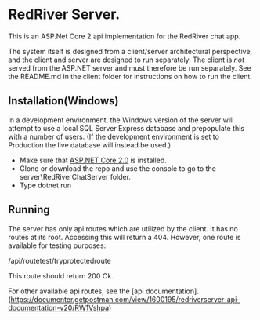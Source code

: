 # RedRiver Server.

This is an ASP.Net Core 2 api implementation for the RedRiver chat app. 

The system itself is designed from a client/server architectural perspective, and the client and server are designed to run separately. The client is *not* served from the ASP.NET server and must therefore be run separately. See the README.md in the client folder for instructions on how to run the client. 

## Installation(Windows)

In a development environment, the Windows version of the server will attempt to use a local SQL Server Express database and prepopulate this with a number of users. (If the development environment is set to Production the live database will instead be used.)

+ Make sure that [ASP.NET Core 2.0](https://www.microsoft.com/net/download) is installed.
+ Clone or download the repo and use the console to go to the server\RedRiverChatServer folder.
+ Type dotnet run

## Running

The server has only api routes which are utilized by the client. It has no routes at its root. Accessing this will return a 404. However, one route is available for testing purposes:

/api/routetest/tryprotectedroute

This route should return 200 Ok.

For other available api routes, see the [api documentation].(https://documenter.getpostman.com/view/1600195/redriverserver-api-documentation-v20/RW1Vshpa)
